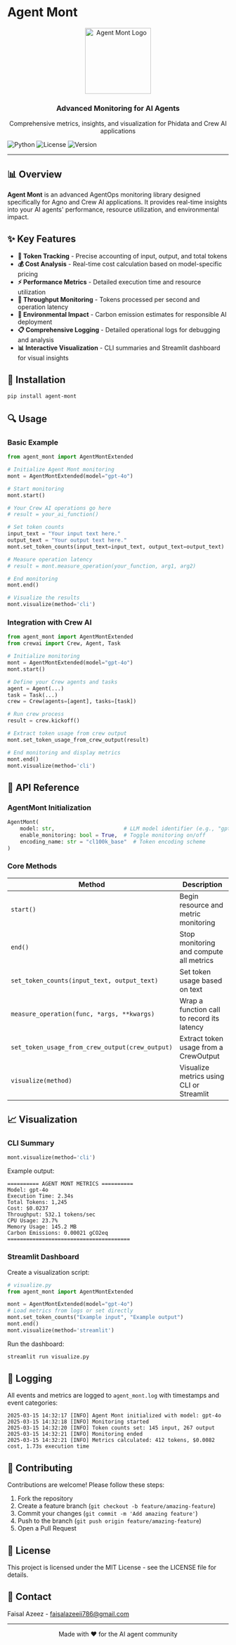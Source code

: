 # Agent Mont

<div align="center">
  <img src="https://github.com/ansarifaisal12/Agent_Mont/raw/main/assets/logo.jpeg" alt="Agent Mont Logo" width="150"/>
  <h3>Advanced Monitoring for AI Agents</h3>
  <p>Comprehensive metrics, insights, and visualization for Phidata and Crew AI applications</p>
</div>

  ![Python](https://img.shields.io/badge/python-3.8+-blue.svg)
  ![License](https://img.shields.io/badge/license-MIT-green.svg)
  ![Version](https://img.shields.io/badge/version-0.1.0-orange.svg)
</div>

---

## 📊 Overview

**Agent Mont** is an advanced AgentOps monitoring library designed specifically for Agno and Crew AI applications. It provides real-time insights into your AI agents' performance, resource utilization, and environmental impact.

## ✨ Key Features

- **📝 Token Tracking** - Precise accounting of input, output, and total tokens
- **💰 Cost Analysis** - Real-time cost calculation based on model-specific pricing
- **⚡ Performance Metrics** - Detailed execution time and resource utilization
- **🔄 Throughput Monitoring** - Tokens processed per second and operation latency
- **🌱 Environmental Impact** - Carbon emission estimates for responsible AI deployment
- **📋 Comprehensive Logging** - Detailed operational logs for debugging and analysis
- **📊 Interactive Visualization** - CLI summaries and Streamlit dashboard for visual insights

## 🚀 Installation

```bash
pip install agent-mont
```

## 🔍 Usage

### Basic Example

```python
from agent_mont import AgentMontExtended

# Initialize Agent Mont monitoring
mont = AgentMontExtended(model="gpt-4o")

# Start monitoring
mont.start()

# Your Crew AI operations go here
# result = your_ai_function()

# Set token counts
input_text = "Your input text here."
output_text = "Your output text here."
mont.set_token_counts(input_text=input_text, output_text=output_text)

# Measure operation latency
# result = mont.measure_operation(your_function, arg1, arg2)

# End monitoring
mont.end()

# Visualize the results
mont.visualize(method='cli')
```

### Integration with Crew AI

```python
from agent_mont import AgentMontExtended
from crewai import Crew, Agent, Task

# Initialize monitoring
mont = AgentMontExtended(model="gpt-4o")
mont.start()

# Define your Crew agents and tasks
agent = Agent(...)
task = Task(...)
crew = Crew(agents=[agent], tasks=[task])

# Run crew process
result = crew.kickoff()

# Extract token usage from crew output
mont.set_token_usage_from_crew_output(result)

# End monitoring and display metrics
mont.end()
mont.visualize(method='cli')
```

## 📖 API Reference

### AgentMont Initialization

```python
AgentMont(
    model: str,                      # LLM model identifier (e.g., "gpt-4o")
    enable_monitoring: bool = True,  # Toggle monitoring on/off
    encoding_name: str = "cl100k_base"  # Token encoding scheme
)
```

### Core Methods

| Method | Description |
|--------|-------------|
| `start()` | Begin resource and metric monitoring |
| `end()` | Stop monitoring and compute all metrics |
| `set_token_counts(input_text, output_text)` | Set token usage based on text |
| `measure_operation(func, *args, **kwargs)` | Wrap a function call to record its latency |
| `set_token_usage_from_crew_output(crew_output)` | Extract token usage from a CrewOutput |
| `visualize(method)` | Visualize metrics using CLI or Streamlit |

## 📈 Visualization

### CLI Summary
```python
mont.visualize(method='cli')
```

Example output:
```
========== AGENT MONT METRICS ==========
Model: gpt-4o
Execution Time: 2.34s
Total Tokens: 1,245
Cost: $0.0237
Throughput: 532.1 tokens/sec
CPU Usage: 23.7%
Memory Usage: 145.2 MB
Carbon Emissions: 0.00021 gCO2eq
=======================================
```

### Streamlit Dashboard

Create a visualization script:
```python
# visualize.py
from agent_mont import AgentMontExtended

mont = AgentMontExtended(model="gpt-4o")
# Load metrics from logs or set directly
mont.set_token_counts("Example input", "Example output")
mont.end()
mont.visualize(method='streamlit')
```

Run the dashboard:
```bash
streamlit run visualize.py
```

## 📝 Logging

All events and metrics are logged to `agent_mont.log` with timestamps and event categories:

```
2025-03-15 14:32:17 [INFO] Agent Mont initialized with model: gpt-4o
2025-03-15 14:32:18 [INFO] Monitoring started
2025-03-15 14:32:20 [INFO] Token counts set: 145 input, 267 output
2025-03-15 14:32:21 [INFO] Monitoring ended
2025-03-15 14:32:21 [INFO] Metrics calculated: 412 tokens, $0.0082 cost, 1.73s execution time
```

## 🤝 Contributing

Contributions are welcome! Please follow these steps:

1. Fork the repository
2. Create a feature branch (`git checkout -b feature/amazing-feature`)
3. Commit your changes (`git commit -m 'Add amazing feature'`)
4. Push to the branch (`git push origin feature/amazing-feature`)
5. Open a Pull Request

## 📄 License

This project is licensed under the MIT License - see the LICENSE file for details.

## 📧 Contact

Faisal Azeez - [faisalazeeii786@gmail.com](mailto:faisalazeeii786@gmail.com)

---

<div align="center">
  <p>Made with ❤️ for the AI agent community</p>
</div>